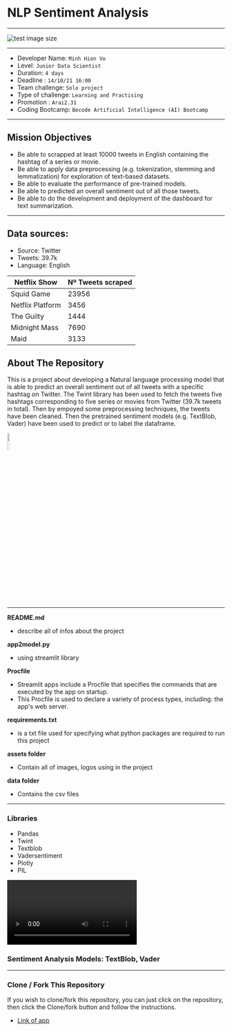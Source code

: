 # NLP Sentiment Analysis

______________________________________________________________________________________________________________________________________________________
![test image size](assets/netflix_logo.jpeg)
______________________________________________________________________________________________________________________________________________________

- Developer Name: `Minh Hien Vo`
- Level: `Junior Data Scientist`
- Duration: `4 days`
- Deadline : `14/10/21 16:00`
- Team challenge: `Solo project`
- Type of challenge: `Learning and Practising`
- Promotion : `Arai2.31`
- Coding Bootcamp: `Becode Artificial Intelligence (AI) Bootcamp`
____________________________________________________________________________________________________________________________________________

## Mission Objectives
- Be able to scrapped at least 10000 tweets in English containing the hashtag of a series or movie.
- Be able to apply data preprocessing (e.g. tokenization, stemming and lemmatization) for exploration of text-based datasets.
- Be able to evaluate the performance of pre-trained models.
- Be able to predicted an overall sentiment out of all those tweets.
- Be able to do the development and deployment of the dashboard for text summarization.
____________________________________________________________________________________________________________________________________________

## Data sources:
  + Source: Twitter
  + Tweets: 39.7k
  + Language: English
   
| Netflix Show | Nº Tweets scraped |
|--------------|-----------|
| Squid Game   | 23956      |
| Netflix Platform | 3456    |
| The Guilty    | 1444     |
| Midnight Mass | 7690     |
| Maid     | 3133       |
## About The Repository

This is a project about developing a Natural language processing model that is able to predict an overall sentiment out of all tweets with a specific hashtag on Twitter. The Twint library has been used to fetch the tweets five hashtags corresponding to five series or movies from Twitter (39.7k tweets in total). Then by empoyed some preprocessing techniques,  the tweets have been cleaned. Then the pretrained sentiment models (e.g. TextBlob, Vader) have been used to predict or to label the dataframe.

<img src="assets/giphy.gif" width=10% height=10%>

_________________________________________________________________________________________________________________________________________

**README.md**
  - describe all of infos about the project

**app2model.py**
  - using streamlit library

**Procfile**
  - Streamlit apps include a Procfile that specifies the commands that are executed by the app on startup.
  - This Procfile is used to declare a variety of process types, including: the app's web server.

**requirements.txt**
  - is a txt file used for specifying what python packages are required to run this project

**assets folder**
  - Contain all of images, logos using in the project

**data folder**
  - Contains the csv files
      
______________________________________________________________________________________________________________________________________________________
### Libraries
  - Pandas
  - Twint
  - Textblob 
  - Vadersentiment
  - Plotly
  - PIL

![video](app_demonstration.mp4)
### Sentiment Analysis Models: TextBlob, Vader 
______________________________________________________________________________________________________________________________________________________

### Clone / Fork This Repository
  If you wish to clone/fork this repository, you can just click on the repository, then click the Clone/fork button and follow the instructions.

+ [Link of app](https://share.streamlit.io/minhhienvo368/sentiment_analysis_tweets/app.py) 
